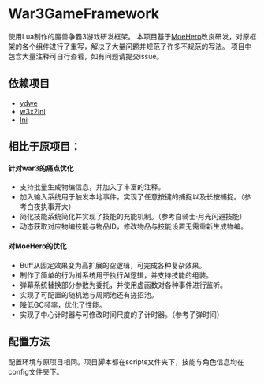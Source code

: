 # War3GameFramework
使用Lua制作的魔兽争霸3游戏研发框架。
本项目基于[MoeHero](https://github.com/actboy168/MoeHero)改良研发，对原框架的各个组件进行了重写，解决了大量问题并规范了许多不规范的写法。
项目中包含大量注释可自行查看，如有问题请提交issue。


## 依赖项目
* [ydwe](https://github.com/actboy168/YDWE)
* [w3x2lni](https://github.com/sumneko/w3x2lni)
* [lni](https://github.com/actboy168/lni)


## 相比于原项目：  
#### 针对war3的痛点优化  
* 支持批量生成物编信息，并加入了丰富的注释。  
* 加入输入系统用于触发本地事件，实现了任意按键的捕捉以及长按捕捉。（参考白夜执事开大）  
* 简化技能系统简化并实现了技能的充能机制。（参考白骑士·月光闪避技能）  
* 动态获取对应物编技能与物品ID，修改物品与技能设置无需重新生成物编。  
#### 对MoeHero的优化
* Buff从固定效果变为高扩展的空逻辑，可完成各种复杂效果。  
* 制作了简单的行为树系统用于执行AI逻辑，并支持技能的组装。  
* 弹幕系统替换部分参数为委托，并使用虚函数对各种事件进行监听。  
* 实现了可配置的随机池与周期池还有搓招池。
* 降低GC频率，优化了性能。  
* 实现了中心计时器与可修改时间尺度的子计时器。（参考子弹时间）


## 配置方法
配置环境与原项目相同。项目脚本都在scripts文件夹下，技能与角色信息均在config文件夹下。
